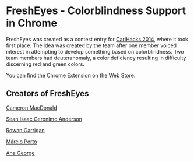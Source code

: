 # FreshEyes - Colorblindness Support in Chrome

FreshEyes was created as a contest entry for [CarlHacks 2014](https://carlhacks.devpost.com/submissions), where it took first place. The idea was created by the team after one member voiced interest in attempting to develop something based on colorblindness. Two team members had deuteranomaly, a color deficiency resulting in difficulty discerning red and green colors.

You can find the Chrome Extension on the [Web Store](https://chrome.google.com/webstore/detail/fresheyes/bgeggmjapkmjgniljnkgnbncpifgbnlk?hl=en).

## Creators of FreshEyes

[Cameron MacDonald](https://www.linkedin.com/in/macdonaldcameron/)

[Sean Isaac Geronimo Anderson](https://www.linkedin.com/in/seanisaacgeronimoanderson/)

[Rowan Garrigan](https://devpost.com/BattyHats)

[Márcio Porto](https://www.linkedin.com/in/marcioporto/)

[Ana George](https://www.linkedin.com/in/ana-george/)

